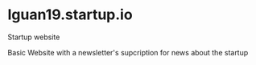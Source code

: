 # Iguan19.startup.io
Startup website

Basic Website with a newsletter's supcription for news about the startup
